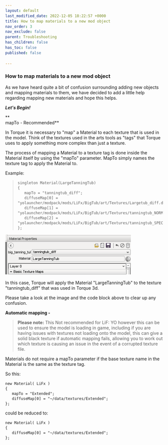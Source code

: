 ```yaml
---
layout: default
last_modified_date: 2022-12-05 18:22:57 +0000
title: How to map materials to a new mod object
nav_order: 3
nav_exclude: false
parent: Troubleshooting
has_children: false
has_toc: false
published: false

---
```

### How to map materials to a new mod object

 As we have heard quite a bit of confusion surrounding adding new objects and mapping materials to them, we have decided to add a little help regarding mapping new materials and hope this helps.  
  
**_Let's Begin!_**

**  
mapTo - Recommended** 

 In Torque it is necessary to "map" a Material to each texture that is used in the model. Think of the textures used in the arts tools as "tags" that Torque uses to apply something more complex than just a texture.

 The process of mapping a Material to a texture tag is done inside the Material itself by using the "mapTo" parameter. MapTo simply names the texture tag to apply the Material to.

Example:

>     singleton Material(LargeTanningTub)
>     {
>        mapTo = "tanningtub_diff";
>        diffuseMap[0] = "yolauncher/modpack/mods/LiFx/BigTub/art/Textures/Largetub_diff.dds";
>        diffuseMap[1] = "yolauncher/modpack/mods/LiFx/BigTub/art/Textures/tanningtub_NORMALMAP.dds";
>        diffuseMap[2] = "yolauncher/modpack/mods/LiFx/BigTub/art/Textures/tanningtub_SPECULAR.dds";
>     };

![](/uploads/tanningtubmaterials.png)

 In this case, Torque will apply the Material "LargeTanningTub" to the texture "tanningtub_diff" that was used in Torque 3d.  
  
Please take a look at the image and the code block above to clear up any confusion.  
  
**Automatic mapping -** 

> **Please note:**  This Not recommended for LiF: YO however this can be used to ensure the model is loading in game, including if you are having issues with textures not loading onto the model, this can give a solid black texture if automatic mapping fails, allowing you to work out which texture is causing an issue in the event of a corrupted texture file.

Materials do not require a mapTo parameter if the base texture name in the Material is the same as the texture tag.

So this:

    new Material( LiFx )
    {
       mapTo = "Extended";
       diffuseMap[0] = "~/data/textures/Extended";
    };

could be reduced to:

    new Material( LiFx )
    {
       diffuseMap[0] = "~/data/textures/Extended";
    };